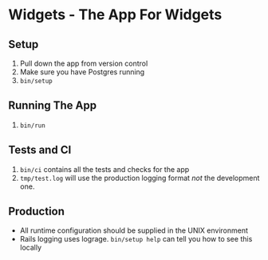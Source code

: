 <!-- README.md -->

# Widgets - The App For Widgets

## Setup

1. Pull down the app from version control
2. Make sure you have Postgres running
3. `bin/setup`

## Running The App

1. `bin/run`

## Tests and CI

1. `bin/ci` contains all the tests and checks for the app
2. `tmp/test.log` will use the production logging format
    *not* the development one.

## Production

* All runtime configuration should be supplied
  in the UNIX environment
* Rails logging uses lograge. `bin/setup help`
  can tell you how to see this locally
